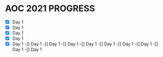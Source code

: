 # AOC 2021 PROGRESS
-[x] Day 1
-[x] Day 1
-[x] Day 1
-[x] Day 1
-[x] Day 1
-[] Day 1
-[] Day 1
-[] Day 1
-[] Day 1
-[] Day 1
-[] Day 1
-[] Day 1
-[] Day 1
-[] Day 1
